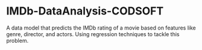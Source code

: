 # IMDb-DataAnalysis-CODSOFT
A data model that predicts the IMDb rating of a movie based on features like genre, director, and actors. Using regression techniques to tackle this problem.
